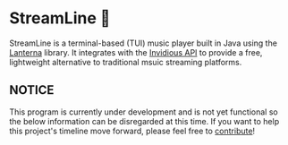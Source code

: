 # StreamLine 🎵
StreamLine is a terminal-based (TUI) music player built in Java using the [Lanterna](https://github.com/mabe02/lanterna) library. It integrates with the [Invidious API](https://docs.invidious.io/) to provide a free, lightweight alternative to traditional msuic streaming platforms.

## NOTICE
This program is currently under development and is not yet functional so the below information can be disregarded at this time. If you want to help this project's timeline move forward, please feel free to [contribute](https://github.com/wellatleastitried/StreamLine/blob/main/CONTRIBUTING.md)!
